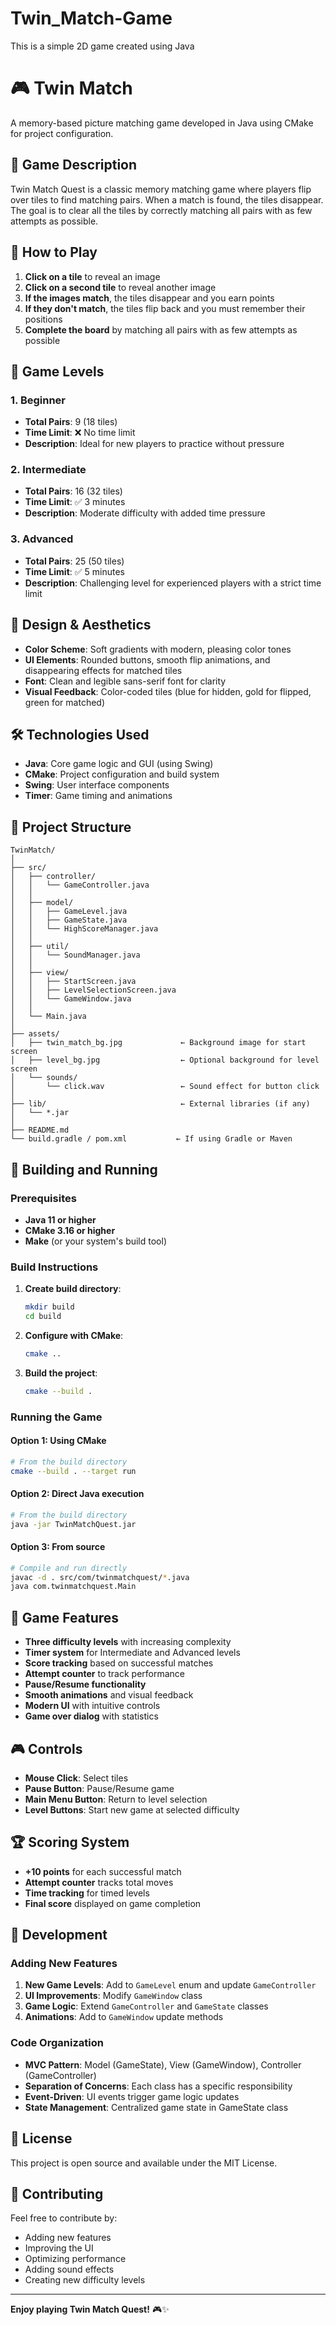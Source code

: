 # Twin_Match-Game
This is a simple 2D game created using Java

# 🎮 Twin Match

A memory-based picture matching game developed in Java using CMake for project configuration.

## 📝 Game Description

Twin Match Quest is a classic memory matching game where players flip over tiles to find matching pairs. When a match is found, the tiles disappear. The goal is to clear all the tiles by correctly matching all pairs with as few attempts as possible.

## 🧠 How to Play

1. **Click on a tile** to reveal an image
2. **Click on a second tile** to reveal another image
3. **If the images match**, the tiles disappear and you earn points
4. **If they don't match**, the tiles flip back and you must remember their positions
5. **Complete the board** by matching all pairs with as few attempts as possible

## 🔢 Game Levels

### 1. Beginner
- **Total Pairs**: 9 (18 tiles)
- **Time Limit**: ❌ No time limit
- **Description**: Ideal for new players to practice without pressure

### 2. Intermediate
- **Total Pairs**: 16 (32 tiles)
- **Time Limit**: ✅ 3 minutes
- **Description**: Moderate difficulty with added time pressure

### 3. Advanced
- **Total Pairs**: 25 (50 tiles)
- **Time Limit**: ✅ 5 minutes
- **Description**: Challenging level for experienced players with a strict time limit

## 🎨 Design & Aesthetics

- **Color Scheme**: Soft gradients with modern, pleasing color tones
- **UI Elements**: Rounded buttons, smooth flip animations, and disappearing effects for matched tiles
- **Font**: Clean and legible sans-serif font for clarity
- **Visual Feedback**: Color-coded tiles (blue for hidden, gold for flipped, green for matched)

## 🛠 Technologies Used

- **Java**: Core game logic and GUI (using Swing)
- **CMake**: Project configuration and build system
- **Swing**: User interface components
- **Timer**: Game timing and animations

## 📁 Project Structure

```
TwinMatch/
│
├── src/
│   ├── controller/
│   │   └── GameController.java
│   │
│   ├── model/
│   │   ├── GameLevel.java
│   │   ├── GameState.java
│   │   └── HighScoreManager.java
│   │
│   ├── util/
│   │   └── SoundManager.java
│   │
│   ├── view/
│   │   ├── StartScreen.java
│   │   ├── LevelSelectionScreen.java
│   │   └── GameWindow.java
│   │
│   └── Main.java
│
├── assets/
│   ├── twin_match_bg.jpg             ← Background image for start screen
│   ├── level_bg.jpg                  ← Optional background for level screen
│   └── sounds/
│       └── click.wav                 ← Sound effect for button click
│
├── lib/                              ← External libraries (if any)
│   └── *.jar
│
├── README.md
└── build.gradle / pom.xml           ← If using Gradle or Maven

```

## 🚀 Building and Running

### Prerequisites

- **Java 11 or higher**
- **CMake 3.16 or higher**
- **Make** (or your system's build tool)

### Build Instructions

1. **Create build directory**:
   ```bash
   mkdir build
   cd build
   ```

2. **Configure with CMake**:
   ```bash
   cmake ..
   ```

3. **Build the project**:
   ```bash
   cmake --build .
   ```

### Running the Game

#### Option 1: Using CMake
```bash
# From the build directory
cmake --build . --target run
```

#### Option 2: Direct Java execution
```bash
# From the build directory
java -jar TwinMatchQuest.jar
```

#### Option 3: From source
```bash
# Compile and run directly
javac -d . src/com/twinmatchquest/*.java
java com.twinmatchquest.Main
```

## 🎯 Game Features

- **Three difficulty levels** with increasing complexity
- **Timer system** for Intermediate and Advanced levels
- **Score tracking** based on successful matches
- **Attempt counter** to track performance
- **Pause/Resume functionality**
- **Smooth animations** and visual feedback
- **Modern UI** with intuitive controls
- **Game over dialog** with statistics

## 🎮 Controls

- **Mouse Click**: Select tiles
- **Pause Button**: Pause/Resume game
- **Main Menu Button**: Return to level selection
- **Level Buttons**: Start new game at selected difficulty

## 🏆 Scoring System

- **+10 points** for each successful match
- **Attempt counter** tracks total moves
- **Time tracking** for timed levels
- **Final score** displayed on game completion

## 🔧 Development

### Adding New Features

1. **New Game Levels**: Add to `GameLevel` enum and update `GameController`
2. **UI Improvements**: Modify `GameWindow` class
3. **Game Logic**: Extend `GameController` and `GameState` classes
4. **Animations**: Add to `GameWindow` update methods

### Code Organization

- **MVC Pattern**: Model (GameState), View (GameWindow), Controller (GameController)
- **Separation of Concerns**: Each class has a specific responsibility
- **Event-Driven**: UI events trigger game logic updates
- **State Management**: Centralized game state in GameState class

## 📝 License

This project is open source and available under the MIT License.

## 🤝 Contributing

Feel free to contribute by:
- Adding new features
- Improving the UI
- Optimizing performance
- Adding sound effects
- Creating new difficulty levels

---

**Enjoy playing Twin Match Quest!** 🎮✨ 
